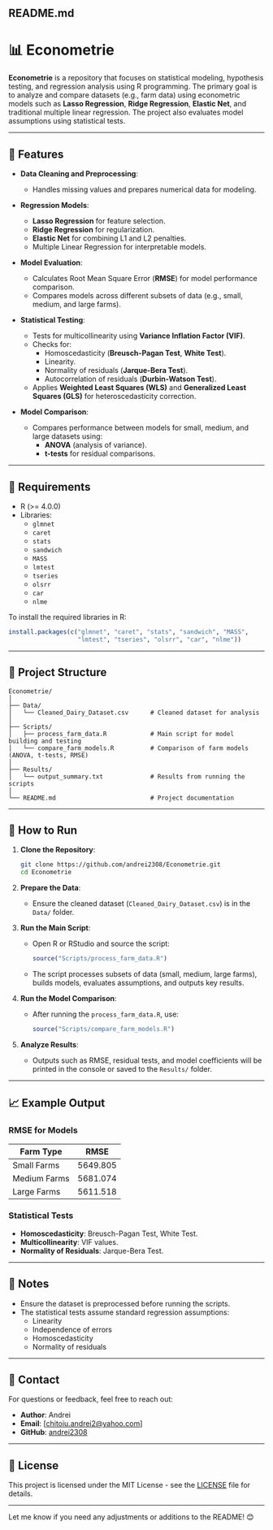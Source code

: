## **README.md**

# 📊 Econometrie

**Econometrie** is a repository that focuses on statistical modeling, hypothesis testing, and regression analysis using R programming. The primary goal is to analyze and compare datasets (e.g., farm data) using econometric models such as **Lasso Regression**, **Ridge Regression**, **Elastic Net**, and traditional multiple linear regression. The project also evaluates model assumptions using statistical tests.

---

## 🚀 **Features**

- **Data Cleaning and Preprocessing**:
  - Handles missing values and prepares numerical data for modeling.
  
- **Regression Models**:
  - **Lasso Regression** for feature selection.
  - **Ridge Regression** for regularization.
  - **Elastic Net** for combining L1 and L2 penalties.
  - Multiple Linear Regression for interpretable models.

- **Model Evaluation**:
  - Calculates Root Mean Square Error (**RMSE**) for model performance comparison.
  - Compares models across different subsets of data (e.g., small, medium, and large farms).

- **Statistical Testing**:
  - Tests for multicollinearity using **Variance Inflation Factor (VIF)**.
  - Checks for:
    - Homoscedasticity (**Breusch-Pagan Test**, **White Test**).
    - Linearity.
    - Normality of residuals (**Jarque-Bera Test**).
    - Autocorrelation of residuals (**Durbin-Watson Test**).
  - Applies **Weighted Least Squares (WLS)** and **Generalized Least Squares (GLS)** for heteroscedasticity correction.

- **Model Comparison**:
  - Compares performance between models for small, medium, and large datasets using:
    - **ANOVA** (analysis of variance).
    - **t-tests** for residual comparisons.

---

## 🔧 **Requirements**

- R (>= 4.0.0)
- Libraries:
  - `glmnet`
  - `caret`
  - `stats`
  - `sandwich`
  - `MASS`
  - `lmtest`
  - `tseries`
  - `olsrr`
  - `car`
  - `nlme`

To install the required libraries in R:

```R
install.packages(c("glmnet", "caret", "stats", "sandwich", "MASS", 
                   "lmtest", "tseries", "olsrr", "car", "nlme"))
```

---

## 📂 **Project Structure**

```
Econometrie/
│
├── Data/
│   └── Cleaned_Dairy_Dataset.csv      # Cleaned dataset for analysis
│
├── Scripts/
│   ├── process_farm_data.R            # Main script for model building and testing
│   └── compare_farm_models.R          # Comparison of farm models (ANOVA, t-tests, RMSE)
│
├── Results/
│   └── output_summary.txt             # Results from running the scripts
│
└── README.md                          # Project documentation
```

---

## 🔨 **How to Run**

1. **Clone the Repository**:
   ```bash
   git clone https://github.com/andrei2308/Econometrie.git
   cd Econometrie
   ```

2. **Prepare the Data**:
   - Ensure the cleaned dataset (`Cleaned_Dairy_Dataset.csv`) is in the `Data/` folder.

3. **Run the Main Script**:
   - Open R or RStudio and source the script:
     ```R
     source("Scripts/process_farm_data.R")
     ```
   - The script processes subsets of data (small, medium, large farms), builds models, evaluates assumptions, and outputs key results.

4. **Run the Model Comparison**:
   - After running the `process_farm_data.R`, use:
     ```R
     source("Scripts/compare_farm_models.R")
     ```

5. **Analyze Results**:
   - Outputs such as RMSE, residual tests, and model coefficients will be printed in the console or saved to the `Results/` folder.

---

## 📈 **Example Output**

### RMSE for Models
| Farm Type      | RMSE       |
|----------------|------------|
| Small Farms    | 5649.805   |
| Medium Farms   | 5681.074   |
| Large Farms    | 5611.518   |

### Statistical Tests
- **Homoscedasticity**: Breusch-Pagan Test, White Test.
- **Multicollinearity**: VIF values.
- **Normality of Residuals**: Jarque-Bera Test.

---

## 📝 **Notes**
- Ensure the dataset is preprocessed before running the scripts.
- The statistical tests assume standard regression assumptions:
  - Linearity
  - Independence of errors
  - Homoscedasticity
  - Normality of residuals

---

## 📧 **Contact**
For questions or feedback, feel free to reach out:

- **Author**: Andrei  
- **Email**: [chitoiu.andrei2@yahoo.com]  
- **GitHub**: [andrei2308](https://github.com/andrei2308)

---

## 📜 **License**
This project is licensed under the MIT License - see the [LICENSE](LICENSE) file for details.

---

Let me know if you need any adjustments or additions to the README! 😊
